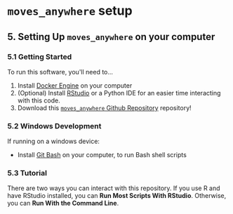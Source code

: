 # `moves_anywhere` setup

## 5. Setting Up `moves_anywhere` on your computer

### 5.1 Getting Started

To run this software, you'll need to...

1. Install [Docker Engine](https://docs.docker.com/engine/install/) on your computer
2. (Optional) Install [RStudio](https://posit.co/download/rstudio-desktop/) or a Python IDE for an easier time interacting with this code.
3. Download this [`moves_anywhere` Github Repository](https://github.com/Gao-Labs/moves_anywhere/) repository!

### 5.2 Windows Development

If running on a windows device:
- Install [Git Bash](https://git-scm.com/downloads) on your computer, to run Bash shell scripts

### 5.3 Tutorial

There are two ways you can interact with this repository. If you use R and have RStudio installed, you can **Run Most Scripts With RStudio**. Otherwise, you can **Run With the Command Line**.
